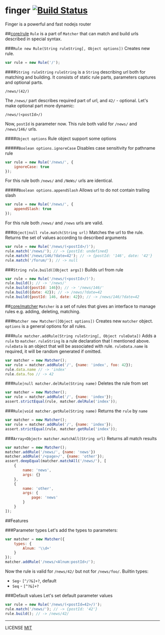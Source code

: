 finger [![Build Status](https://travis-ci.org/fistlabs/finger.svg?branch=master)](https://travis-ci.org/fistlabs/finger)
=========

Finger is a powerful and fast nodejs router

##[core/rule](core/rule.js)
```Rule``` is a part of ```Matcher``` that can match and build urls described in special syntax.

###```Rule new Rule(String ruleString[, Object options])```
Creates new rule.

```js
var rule = new Rule('/');
```

####```String ruleString```
```ruleString``` is a ```String``` describing url both for matching and building.
It consists of static rule parts, parameters captures and optional parts.

```
/news/(42/)
```
The ```/news/``` part describes required part of url, and ```42/``` - optional.
Let's make optional part more dynamic:

```
/news/(<postId>/)
```
Now, ```postId``` is parameter now. This rule both valid for ```/news/``` and ```/news/146/``` urls.

####```Object options```
Rule object support some options

#####```Boolean options.ignoreCase```
Disables case sensitivity for pathname rule

```js
var rule = new Rule('/news/', {
    ignoreCase: true
});
```

For this rule both ```/news/``` and ```/NeWs/``` urls are identical.

#####```Boolean options.appendSlash```
Allows url to do not contain trailing slash

```js
var rule = new Rule('/news/', {
    appendSlash: true
});
```

For this rule both ```/news/``` and ```/news``` urls are valid.

###```Object|null rule.match(String url)```
Matches the url to the rule. Returns the set of values according to described arguments

```js
var rule = new Rule('/news/(<postId>/)');
rule.match('/news/'); // -> {postId: undefined}
rule.match('/news/146/?date=42'); // -> {postId: '146', date: '42'}
rule.match('/forum/'); // -> null
```

###```String rule.build([Object args])```
Builds url from rule

```js
var rule = new Rule('/news/(<postId>/)');
rule.build(); // -> '/news/'
rule.build({postId: 146}); // -> '/news/146/'
rule.build({date: 42}); // -> /news/?date=42
rule.build({postId: 146, date: 42}); // -> /news/146/?date=42
```
##[core/matcher](core/matcher.js)
```Matcher``` is a set of rules that gives an interface to manage rules e.g. adding, deleting, matching.

###```Matcher new Matcher([Object options])```
Creates new ```matcher``` object. ```options``` is a general options for all rules.

###```Rule matcher.addRule(String ruleString[, Object ruleData])```
Adds a ```rule``` to ```matcher```.
```ruleString``` is a rule declaration that I mentioned above.
```ruleData``` is an object that will be associated with rule. ```ruleData.name``` is required, it will be random generated if omitted.

```js
var matcher = new Matcher();
var rule = matcher.addRule('/', {name: 'index', foo: 42});
rule.data.name // -> 'index'
rule.data.foo // -> 42
```

###```Rule|null matcher.delRule(String name)```
Deletes the rule from set

```js
var matcher = new Matcher();
var rule = matcher.addRule('/', {name: 'index'});
assert.strictEqual(rule, matcher.delRule('index'));
```

###```Rule|void matcher.getRule(String name)```
Returns the ```rule``` by ```name```

```js
var matcher = new Matcher();
var rule = matcher.addRule('/', {name: 'index'});
assert.strictEqual(rule, matcher.getRule('index'));
```

###```Array<Object> matcher.matchAll(String url)```
Returns all match results

```js
var matcher = new Matcher();
matcher.addRule('/news/', {name: 'news'})
matcher.addRule('/<page>/', {name: 'other'});
assert.deepEqual(matcher.matchAll('/news/'), [
    {
        name: 'news', 
        args: {}
    }, 
    {
        name: 'other', 
        args: {
            page: 'news'
        }
    }
]);
```

##Features

###Parameter types
Let's add the types to parameters:

```js
var matcher = new Matcher({
    types: {
        Alnum: '\\d+'
    }
});
matcher.addRule('/news/<Alnum:postId>/');
```
Now the rule is valid for ```/news/42/``` but not for ```/news/foo/```.
Builtin types:
 * ```Seg```- ```[^/?&]+?```, default
 * ```Seq```  - ```[^?&]+?```

###Default values
Let's set default parameter values
```js
var rule = new Rule('/news/(<postId=42>/)');
rule.match('/news/'); // -> {postId: '42'}
rule.build(); // -> /news/42/
```
---------
LICENSE [MIT](LICENSE)
